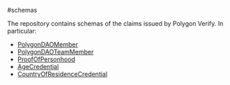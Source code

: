 #schemas

The repository contains schemas of the claims issued by Polygon Verify. In particular: 

- [PolygonDAOMember](https://schema.polygonid.com/jsonld/dao.json-ld#PolygonDAOMember)
- [PolygonDAOTeamMember](https://schema.polygonid.com/jsonld/dao.json-ld#PolygonDAOTeamMember)
- [ProofOfPersonhood](https://schema.polygonid.com/jsonld/dao.json-ld#ProofOfPersonhood)
- [AgeCredential](https://schema.polygonid.com/jsonld/kyc.json-ld#AgeCredential)
- [CountryOfResidenceCredential](https://schema.polygonid.com/jsonld/kyc.json-ld#CountryOfResidenceCredential)
